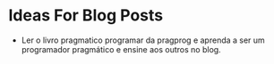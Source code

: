 # Ideas For Blog Posts

- Ler o livro pragmatico programar da pragprog e aprenda a ser um programador pragmático e ensine aos outros no blog.
